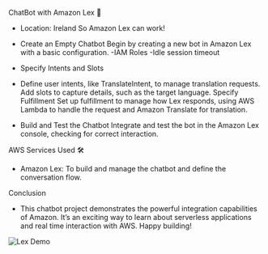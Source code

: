 ChatBot with Amazon Lex 🤖

- Location: Ireland
So Amazon Lex can work!


- Create an Empty Chatbot
Begin by creating a new bot in Amazon Lex with a basic configuration.
-IAM Roles
-Idle session timeout


- Specify Intents and Slots


- Define user intents, like TranslateIntent, to manage translation requests.
Add slots to capture details, such as the target language.
Specify Fulfillment
Set up fulfillment to manage how Lex responds, using AWS Lambda to handle the request and Amazon Translate for translation.

- Build and Test the Chatbot
Integrate and test the bot in the Amazon Lex console, checking for correct interaction.



AWS Services Used 🛠
- Amazon Lex: To build and manage the chatbot and define the conversation flow.



Conclusion
- This chatbot project demonstrates the powerful integration capabilities of Amazon. It’s an exciting way to learn about serverless applications and real time interaction with AWS. Happy building!


![Lex Demo](AWSChatBot-Lex-Vog-gif/AmazonLex.gif)


